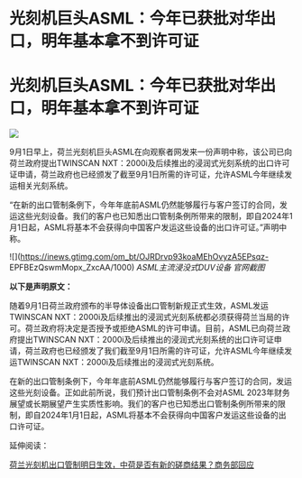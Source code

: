 # 光刻机巨头ASML：今年已获批对华出口，明年基本拿不到许可证

# 光刻机巨头ASML：今年已获批对华出口，明年基本拿不到许可证

![](https://inews.gtimg.com/om_bt/OCWJLiH_i3j9F4Ib6E-r2hNd13RRsY5frlCOpjg1_7CF0AA/1000)

9月1日早上，荷兰光刻机巨头ASML在向观察者网发来一份声明中称，该公司已向荷兰政府提出TWINSCAN
NXT：2000i及后续推出的浸润式光刻系统的出口许可证申请，荷兰政府也已经颁发了截至9月1日所需的许可证，允许ASML今年继续发运相关光刻系统。

“在新的出口管制条例下，今年年底前ASML仍然能够履行与客户签订的合同，发运这些光刻设备。我们的客户也已知悉出口管制条例所带来的限制，即自2024年1月1日起，ASML将基本不会获得向中国客户发运这些设备的出口许可证。”声明中称。

![](https://inews.gtimg.com/om_bt/OJRDrvp93koaMEhOvyzA5EPsqz-
EPFBEzQswmMopx_ZxcAA/1000) _ASML主流浸没式DUV设备 官网截图_

**以下是声明原文：**

随着9月1日荷兰政府颁布的半导体设备出口管制新规正式生效，ASML发运TWINSCAN
NXT：2000i及后续推出的浸润式光刻系统都必须获得荷兰当局的许可。荷兰政府将决定是否授予或拒绝ASML的许可申请。目前，ASML已向荷兰政府提出TWINSCAN
NXT：2000i及后续推出的浸润式光刻系统的出口许可证申请，荷兰政府也已经颁发了我们截至9月1日所需的许可证，允许ASML今年继续发运TWINSCAN
NXT：2000i及后续推出的浸润式光刻系统。

在新的出口管制条例下，今年年底前ASML仍然能够履行与客户签订的合同，发运这些光刻设备。正如此前所说，我们预计出口管制条例不会对ASML
2023年财务展望或长期展望产生实质性影响。我们的客户也已知悉出口管制条例所带来的限制，即自2024年1月1日起，ASML将基本不会获得向中国客户发运这些设备的出口许可证。

延伸阅读：

[荷兰光刻机出口管制明日生效，中荷是否有新的磋商结果？商务部回应](https://new.qq.com/rain/a/20230831A05YA200)

